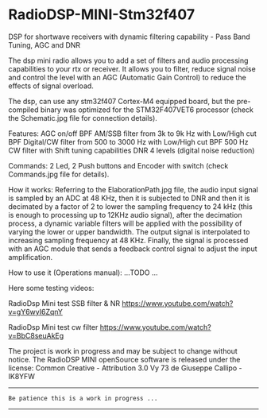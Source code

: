 # RadioDSP-MINI-Stm32f407
DSP for shortwave receivers with dynamic filtering capability - Pass Band Tuning, AGC and DNR

The dsp mini radio allows you to add a set of filters and audio processing capabilities 
to your rtx or receiver. It allows you to filter, reduce signal noise and control the level 
with an AGC (Automatic Gain Control) to reduce the effects of signal overload.

The dsp, can use any stm32f407 Cortex-M4 equipped board, but the pre-compiled binary was 
optimized for the STM32F407VET6 processor (check the Schematic.jpg file for connection details).

Features:
AGC on/off
BPF AM/SSB filter from 3k to 9k Hz with Low/High cut
BPF Digital/CW filter from 500 to 3000 Hz with Low/High cut
BPF 500 Hz CW filter with Shift tuning capabilities
DNR 4 levels (digital noise reduction)

Commands: 2 Led, 2 Push buttons and Encoder with switch (check Commands.jpg file for details).

How it works:
Referring to the ElaborationPath.jpg file, the audio input signal is sampled by an ADC at 48 KHz, 
then it is subjected to DNR and then it is decimated by a factor of 2 to lower the sampling 
frequency to 24 kHz (this is enough to processing up to 12KHz audio signal), after the decimation 
process, a dynamic variable filters will be applied with the possibility of varying the lower or 
upper bandwidth. The output signal is interpolated to increasing sampling frequency at 48 KHz. 
Finally, the signal is processed with an AGC module that sends a feedback control signal to adjust 
the input amplification.

How to use it (Operations manual):
...TODO ...


Here some testing videos:

RadioDsp Mini test SSB filter & NR
https://www.youtube.com/watch?v=gY6wyI6ZqnY


RadioDsp Mini test cw filter
https://www.youtube.com/watch?v=BbC8seuAkEg


The project is work in progress and may be subject to change without notice.
The RadioDSP MINI openSource software is released under the license: Common Creative - Attribution 3.0
Vy 73 de Giuseppe Callipo - IK8YFW

********************************************************
	Be patience this is a work in progress ...
********************************************************